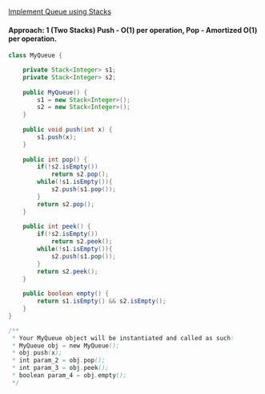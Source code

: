 [Implement Queue using Stacks](https://leetcode.com/problems/implement-queue-using-stacks/)

#### Approach: 1 (Two Stacks) Push - O(1) per operation, Pop - Amortized O(1) per operation.

```java
class MyQueue {

    private Stack<Integer> s1;
    private Stack<Integer> s2;
    
    public MyQueue() {
        s1 = new Stack<Integer>();
        s2 = new Stack<Integer>();
    }
    
    public void push(int x) {
        s1.push(x);
    }
    
    public int pop() {
        if(!s2.isEmpty())
            return s2.pop();
        while(!s1.isEmpty()){
            s2.push(s1.pop());
        }
        return s2.pop();
    }
    
    public int peek() {
        if(!s2.isEmpty())
            return s2.peek();
        while(!s1.isEmpty()){
            s2.push(s1.pop());
        }
        return s2.peek();
    }
    
    public boolean empty() {
        return s1.isEmpty() && s2.isEmpty();
    }
}

/**
 * Your MyQueue object will be instantiated and called as such:
 * MyQueue obj = new MyQueue();
 * obj.push(x);
 * int param_2 = obj.pop();
 * int param_3 = obj.peek();
 * boolean param_4 = obj.empty();
 */
 ```